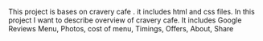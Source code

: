 This project is bases on cravery cafe . it includes html and css files. In this project I want to describe overview of cravery cafe. It includes Google Reviews Menu, Photos, cost of menu, Timings, Offers, About, Share




